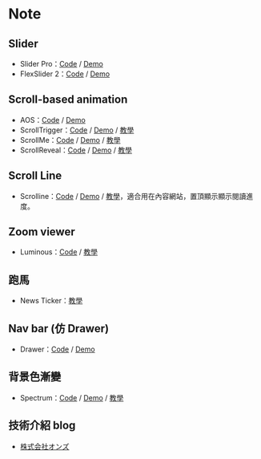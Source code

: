 # Note
## Slider
* Slider Pro：[Code](https://github.com/bqworks/slider-pro) / [Demo](http://bqworks.com/slider-pro/)
* FlexSlider 2：[Code](https://github.com/woothemes/FlexSlider) / [Demo](http://flexslider.woothemes.com/)

## Scroll-based animation
* AOS：[Code](https://github.com/michalsnik/aos) / [Demo](http://michalsnik.github.io/aos/)
* ScrollTrigger：[Code](https://github.com/terwanerik/ScrollTrigger) / [Demo](https://terwanerik.github.io/ScrollTrigger/) / [教學](http://on-ze.com/archives/5824)
* ScrollMe：[Code](https://github.com/nckprsn/scrollme) / [Demo](http://scrollme.nckprsn.com/) / [教學](http://on-ze.com/archives/5678)
* ScrollReveal：[Code](https://github.com/jlmakes/scrollreveal.js) / [Demo](https://scrollrevealjs.org/) / [教學](http://on-ze.com/archives/4477) 

## Scroll Line
* Scrolline：[Code](https://github.com/anthonyly/Scrolline.js) / [Demo](http://anthonyly.com/jquery.plugins/scrolline/) / [教學](http://on-ze.com/archives/5948)，適合用在內容網站，置頂顯示顯示閱讀進度。

## Zoom viewer
* Luminous：[Code](https://github.com/imgix/luminous) / [教學](http://on-ze.com/archives/5669)

## 跑馬
* News Ticker：[教學](http://on-ze.com/archives/618)

## Nav bar (仿 Drawer)
* Drawer：[Code](https://github.com/blivesta/drawer/) / [Demo](http://git.blivesta.com/drawer/)

## 背景色漸變
* Spectrum：[Code](https://github.com/andreacrofts/spectrum-plugin) / [Demo](http://www.andreacrofts.codes/spectrum/) / [教學](http://on-ze.com/archives/5245)

## 技術介紹 blog
* [株式会社オンズ](http://on-ze.com/blog)
